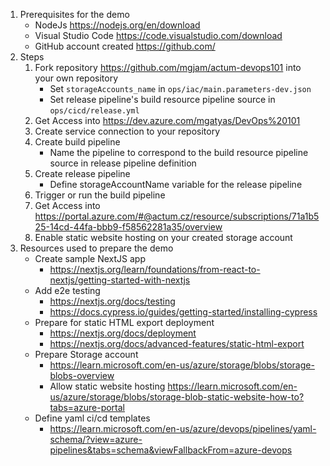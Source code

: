 1. Prerequisites for the demo
    - NodeJs https://nodejs.org/en/download
    - Visual Studio Code https://code.visualstudio.com/download
    - GitHub account created https://github.com/
1. Steps
    1. Fork repository https://github.com/mgjam/actum-devops101 into your own repository
        - Set `storageAccounts_name` in `ops/iac/main.parameters-dev.json`
        - Set release pipeline's build resource pipeline source in `ops/cicd/release.yml`
    1. Get Access into https://dev.azure.com/mgatyas/DevOps%20101
    1. Create service connection to your repository
    1. Create build pipeline
        - Name the pipeline to correspond to the build resource pipeline source in release pipeline definition
    1. Create release pipeline
        - Define storageAccountName variable for the release pipeline
    1. Trigger or run the build pipeline
    1. Get Access into https://portal.azure.com/#@actum.cz/resource/subscriptions/71a1b525-14cd-44fa-bbb9-f58562281a35/overview
    1. Enable static website hosting on your created storage account
1. Resources used to prepare the demo
    - Create sample NextJS app
        - https://nextjs.org/learn/foundations/from-react-to-nextjs/getting-started-with-nextjs
    - Add e2e testing
        - https://nextjs.org/docs/testing
        - https://docs.cypress.io/guides/getting-started/installing-cypress
    - Prepare for static HTML export deployment
        - https://nextjs.org/docs/deployment
        - https://nextjs.org/docs/advanced-features/static-html-export
    - Prepare Storage account
        - https://learn.microsoft.com/en-us/azure/storage/blobs/storage-blobs-overview
        - Allow static website hosting https://learn.microsoft.com/en-us/azure/storage/blobs/storage-blob-static-website-how-to?tabs=azure-portal
    - Define yaml ci/cd templates
        - https://learn.microsoft.com/en-us/azure/devops/pipelines/yaml-schema/?view=azure-pipelines&tabs=schema&viewFallbackFrom=azure-devops